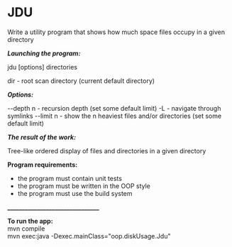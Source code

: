 # JDU  

Write a utility program that shows how much space files occupy in a given directory

***Launching the program:***

jdu [options] directories

dir - root scan directory (current default directory)

***Options:***  

--depth n - recursion depth (set some default limit)
-L - navigate through symlinks
--limit n - show the n heaviest files and/or directories (set some default limit)

***The result of the work:***  

Tree-like ordered display of files and directories in a given directory

**Program requirements:**

*  the program must contain unit tests
*  the program must be written in the OOP style
*  the program must use the build system
  
**_______________________________**  

**To run the app:**  
mvn compile  
mvn exec:java -Dexec.mainClass="oop.diskUsage.Jdu"  
